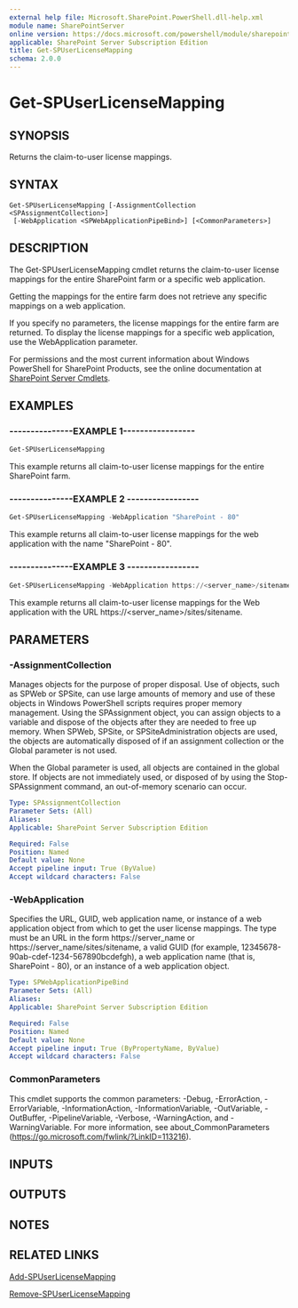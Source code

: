 ```yaml
---
external help file: Microsoft.SharePoint.PowerShell.dll-help.xml
module name: SharePointServer
online version: https://docs.microsoft.com/powershell/module/sharepoint-server/get-spuserlicensemapping
applicable: SharePoint Server Subscription Edition
title: Get-SPUserLicenseMapping
schema: 2.0.0
---
```


# Get-SPUserLicenseMapping

## SYNOPSIS

Returns the claim-to-user license mappings.



## SYNTAX

```
Get-SPUserLicenseMapping [-AssignmentCollection <SPAssignmentCollection>]
 [-WebApplication <SPWebApplicationPipeBind>] [<CommonParameters>]
```

## DESCRIPTION
The Get-SPUserLicenseMapping cmdlet returns the claim-to-user license mappings for the entire SharePoint farm or a specific web application.

Getting the mappings for the entire farm does not retrieve any specific mappings on a web application.

If you specify no parameters, the license mappings for the entire farm are returned.
To display the license mappings for a specific web application, use the WebApplication parameter.

For permissions and the most current information about Windows PowerShell for SharePoint Products, see the online documentation at [SharePoint Server Cmdlets](https://docs.microsoft.com/powershell/sharepoint/sharepoint-server/sharepoint-server-cmdlets).

## EXAMPLES

### ---------------EXAMPLE 1----------------- 
```powershell
Get-SPUserLicenseMapping
```

This example returns all claim-to-user license mappings for the entire SharePoint farm.

### ---------------EXAMPLE 2 ----------------- 
```powershell
Get-SPUserLicenseMapping -WebApplication "SharePoint - 80"
```

This example returns all claim-to-user license mappings for the web application with the name "SharePoint - 80".

### ---------------EXAMPLE 3 ----------------- 
```powershell
Get-SPUserLicenseMapping -WebApplication https://<server_name>/sitename
```

This example returns all claim-to-user license mappings for the Web application with the URL https://\<server_name\>/sites/sitename.

## PARAMETERS

### -AssignmentCollection
Manages objects for the purpose of proper disposal.
Use of objects, such as SPWeb or SPSite, can use large amounts of memory and use of these objects in Windows PowerShell scripts requires proper memory management.
Using the SPAssignment object, you can assign objects to a variable and dispose of the objects after they are needed to free up memory.
When SPWeb, SPSite, or SPSiteAdministration objects are used, the objects are automatically disposed of if an assignment collection or the Global parameter is not used.

When the Global parameter is used, all objects are contained in the global store.
If objects are not immediately used, or disposed of by using the Stop-SPAssignment command, an out-of-memory scenario can occur.

```yaml
Type: SPAssignmentCollection
Parameter Sets: (All)
Aliases: 
Applicable: SharePoint Server Subscription Edition

Required: False
Position: Named
Default value: None
Accept pipeline input: True (ByValue)
Accept wildcard characters: False
```

### -WebApplication
Specifies the URL, GUID, web application name, or instance of a web application object from which to get the user license mappings.
The type must be an URL in the form https://server_name or https://server_name/sites/sitename, a valid GUID (for example, 12345678-90ab-cdef-1234-567890bcdefgh), a web application name (that is, SharePoint - 80), or an instance of a web application object.

```yaml
Type: SPWebApplicationPipeBind
Parameter Sets: (All)
Aliases: 
Applicable: SharePoint Server Subscription Edition

Required: False
Position: Named
Default value: None
Accept pipeline input: True (ByPropertyName, ByValue)
Accept wildcard characters: False
```

### CommonParameters
This cmdlet supports the common parameters: -Debug, -ErrorAction, -ErrorVariable, -InformationAction, -InformationVariable, -OutVariable, -OutBuffer, -PipelineVariable, -Verbose, -WarningAction, and -WarningVariable. For more information, see about_CommonParameters (https://go.microsoft.com/fwlink/?LinkID=113216).

## INPUTS

## OUTPUTS

## NOTES

## RELATED LINKS

[Add-SPUserLicenseMapping](Add-SPUserLicenseMapping.md)

[Remove-SPUserLicenseMapping](Remove-SPUserLicenseMapping.md)

